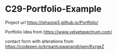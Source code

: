 ﻿# C29-Portfolio-Example


Project url https://ishsonp5.github.io/Portfolio/

Portfolio idea from https://www.velvetspectrum.com/

contact form with alterations from https://codepen.io/krisantuswanandi/pen/KxrgeZ
